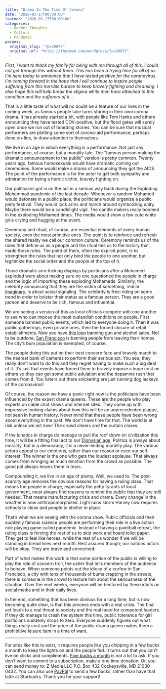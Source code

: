 ```yaml
---
title: "Drama In The Time Of Corona"
date: "2020-03-17T00:00:00"
lastmod: "2020-03-17T00:00:00"
categories:
  - Badder Thoughts
  - Culture
  - Pandemic
params:
  original_slug: "?p=20077"
  original_url: "https://thezman.com/wordpress/?p=20077"
---
```


*First, I want to thank my family for being with me through all of this.
I could not get through this without them. This has been a trying time
for all of us. I’m here today to announce that I have tested positive
for the coronavirus. I’m coming forward in the hope that I will continue
to inspire people suffering from this horrible burden to keep bravely
fighting and dreaming. I also hope this will help break the stigma white
men have attached to this condition and the sufferers of it…*

That is a little taste of what will no doubt be a feature of our lives
in the coming week, as famous people take turns staring in their own
corona drama. It has already started a bit, with people like Tom Hanks
and others announcing they have tested COV-positive, but the flood gates
will surely open once we run out of hoarding stories. You can be sure
that musical performers are plotting some sort of corona-aid
performance, perhaps done on-line, to draw attention to themselves.

We live in an age in which everything is a performance. Not just any
performance, of course, but a morality tale. The “famous person making
the dramatic announcement to the public” version is pretty common.
Twenty years ago, famous homosexuals would have dramatic coming out
ceremonies. Some would make a drama of announcing they got the AIDS. The
point of the performance is for the actor to get both sympathy and
admiration for being a heroic victim, bravely fighting on.

Our politicians got in on the act in a serious way back during the
Exploding Mohammad pandemic of the last decade. Whenever a random
Mohamed would detonate in a public place, the politicians would organize
a public piety festival. They would lock arms and march around
symbolizing unity. Maybe there would be a candlelight vigil. The candle
makers really boomed in the exploding Mohamed times. The media would
show a few cute white girls crying and hugging at the event.

Ceremony and ritual, of course, are essential elements of every human
society, even the most primitive ones. The point is to reinforce and
refresh the shared reality we call our common culture. Ceremony reminds
us of the rules that define us as a people and the ritual ties us to the
history that made those rules. The point of them, often the explicit
point, is to strengthen the rules that not only bind the people to one
another, but legitimize the social order and the people at the top of
it.

Those dramatic arm-locking displays by politicians after a Mohamed
exploded were about making sure no one questioned the people in charge
and the logic of importing these exploding Mohameds. Similarly, the
celebrity announcing that they are the victim of something, real or
[imaginary](https://www.washingtonpost.com/news/early-lead/wp/2017/05/31/lapd-investigating-vandalism-at-lebron-jamess-house-as-possible-hate-crime/),
is about social signaling. The celebrity is free-riding on some trend in
order to bolster their status as a famous person. They are a good person
and deserve to be rich, famous and influential.

We are seeing a version of this as local officials compete with one
another to see who can impose the most outlandish conditions on people.
First someone banned public events, which led to everyone doing it. Then
it was public gatherings, even private ones, then the forced closure of
retail establishments. Now you have [this
loon](https://www.washingtonexaminer.com/news/illinois-mayor-signs-executive-order-granting-power-to-ban-sale-of-guns-and-alcohol-while-addressing-coronavirus)
banning gun and alcohol sales. Not to be outdone, [San
Francisco](https://www.tmz.com/2020/03/16/san-francisco-coronavirus-lockdown-curfew-three-weeks/)
is banning people from leaving their homes. The city’s bum population is
exempted, of course.

The people doing this put on their best concern face and bravely march
to the nearest bank of cameras to perform their serious act. You see,
they really don’t want to do this and they regret having to make such a
big deal of it. It’s just that events have forced them to bravely impose
a huge cost on others so they can get some public adulation and the
dopamine rush that comes from it. You haters out there snickering are
just running dog lackeys of the coronavirus!

Of course, the reason we have a panic right now is the politicians have
been influenced by the expert drama queens. These are the people who
play experts on cable chat shows and internet sites. They come up with
impressive looking claims about how this will be an unprecedented
plague, not seen in human history. Never mind that these people have
been wrong about everything in the past. We don’t have time for that.
The world is at risk unless we act now! The crowd cheers and the curtain
closes.

If the lunatics in charge do manage to pull the roof down on
civilization this time, it will be a fitting final act to our [Dionysian
age](https://thezman.com/wordpress/?p=18116). Politics is always about
morality, but in a democracy, it is a never-ending morality play. The
various actors appeal to our emotions, rather than our reason or even
our self-interest. The winner is the one who gets the loudest applause.
That always comes from wringing as much emotion from the crowd as
possible. The good pol always leaves them in tears.

Compounding it, we live in an age of plenty. Well, we used to. The
post-scarcity age removes the obvious reasons for having a ruling class.
That means the people in charge, especially the petty tyrants of local
government, must always find reasons to remind the public that they are
still needed. That means manufacturing crisis and drama. Every change in
the weather is now anthropomorphized. Light rains storm Harvey now
requires schools to close and people to shelter in place.

That’s what we are seeing with the corona show. Public officials and
their suddenly famous science people are performing their role in a live
action role playing game called pandemic. Instead of having a paintball
retreat, the ruling class is forcing the rest of us to skip work and
hoard toilet paper. They get to feel like heroes, while the rest of us
wonder if we will be standing in bread lines next month. Rest assured
though; our nations actors will be okay. They are brave and concerned.

Part of what makes this work is that some portion of the public is
willing to play the role of concern troll, the usher that tells members
of the audience to behave. When someone points out the idiocy of a
curfew in San Francisco, a city with tens of thousands of bums crapping
in the streets, there is someone in the crowd to lecture him about the
seriousness of the situation. Over the next weeks, everyone will be
hectored by these idiots on social media and in their daily lives.

In the end, something that has been obvious for a long time, but is now
becoming quite clear, is that this process ends with a real crisis. The
final act leads to a real threat to society and the real need for
competent leaders. If they do manage to crash the system this time,
public tolerance for girl politicians suddenly drops to zero. Everyone
suddenly figures out what things really cost and the price of the public
drama queen makes them a prohibitive leisure item in a time of want.

------------------------------------------------------------------------

For sites like this to exist, it requires people like you chipping in a
few bucks a month to keep the lights on and the people fed. It turns out
that you can’t live on clicks and compliments.
<a href="https://www.subscribestar.com/the-z-blog"
rel="noopener noreferrer" target="_blank">Five bucks a month</a> is not
a lot to ask. If you don’t want to commit to a subscription, make a one
time donation. Or, you can send money to: Z Media LLC P.O. Box 432
Cockeysville, MD 21030-0432. You can also use <a
href="https://www.paypal.com/cgi-bin/webscr?cmd=_s-xclick&amp;hosted_button_id=UDAS2Q8JYA6CN&amp;source=url"
rel="noopener noreferrer" target="_blank">PayPal</a> to send a few
bucks, rather than have that latte at Starbucks. Thank you for your
support!

------------------------------------------------------------------------
